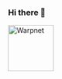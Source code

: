 ### Hi there 👋 
[<img align="left" height="94px" width="94px" alt="Warpnet" src="https://cdn.discordapp.com/attachments/957834144346419250/957834736561160242/sTORM_BANNER.png"/>](https://discord.gg/w7nfRHdz9w)

<!--
- 🔭 I’m currently working on Storm Devs
- 🌱 I’m currently learning JS, HTML, CSS
- 📫 How to reach me: DISCORD > ! Luiz#7259 or https://discord.gg/9bxUvruKqr
- ⚡ Fun fact: KKJN$
-->
